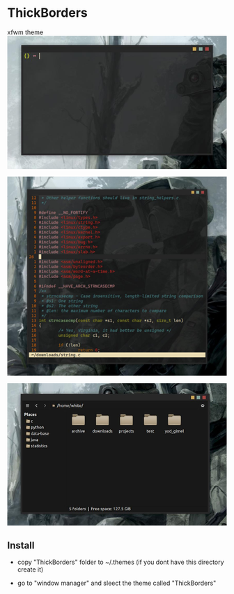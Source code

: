 # ThickBorders
xfwm theme 
![Image](demo2.jpg)

![Image](demo1.jpg)

![Image](demo3.jpg)



## Install

- copy "ThickBorders" folder to ~/.themes
(if you dont have this directory create it)

- go to "window manager" and sleect the theme called "ThickBorders"
